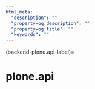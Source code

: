 ```yaml
---
html_meta:
  "description": ""
  "property=og:description": ""
  "property=og:title": ""
  "keywords": ""
---
```


(backend-plone.api-label)=

# plone.api

